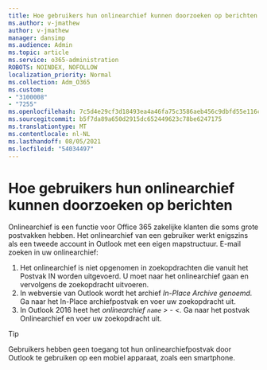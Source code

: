 ```yaml
---
title: Hoe gebruikers hun onlinearchief kunnen doorzoeken op berichten
ms.author: v-jmathew
author: v-jmathew
manager: dansimp
ms.audience: Admin
ms.topic: article
ms.service: o365-administration
ROBOTS: NOINDEX, NOFOLLOW
localization_priority: Normal
ms.collection: Adm_O365
ms.custom:
- "3100008"
- "7255"
ms.openlocfilehash: 7c5d4e29cf3d18493ea4a46fa75c3586aeb456c9dbfd55e116caa67b6cd11202
ms.sourcegitcommit: b5f7da89a650d2915dc652449623c78be6247175
ms.translationtype: MT
ms.contentlocale: nl-NL
ms.lasthandoff: 08/05/2021
ms.locfileid: "54034497"
---
```

# <a name="how-users-can-search-their-online-archive-for-messages"></a>Hoe gebruikers hun onlinearchief kunnen doorzoeken op berichten

Onlinearchief is een functie voor Office 365 zakelijke klanten die soms grote postvakken hebben. Het onlinearchief van een gebruiker werkt enigszins als een tweede account in Outlook met een eigen mapstructuur. E-mail zoeken in uw onlinearchief:

1. Het onlinearchief is niet opgenomen in zoekopdrachten die vanuit het Postvak IN worden uitgevoerd. U moet naar het onlinearchief gaan en vervolgens de zoekopdracht uitvoeren.
2. In webversie van Outlook wordt het archief *In-Place Archive genoemd.* Ga naar het In-Place archiefpostvak en voer uw zoekopdracht uit.
3. In Outlook 2016 heet het *onlinearchief `name` > - <.* Ga naar het postvak Onlinearchief en voer uw zoekopdracht uit.

> [!TIP]
> Gebruikers hebben geen toegang tot hun onlinearchiefpostvak door Outlook te gebruiken op een mobiel apparaat, zoals een smartphone.
